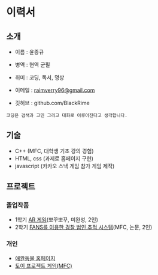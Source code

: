 # 이력서

## 소개
 - 이름 : 윤종규

 - 병역 : 현역 군필
 - 취미 : 코딩, 독서, 명상

 - 이메일 : raimverry96@gmail.com
 - 깃허브 : github.com/BlackRime

```
코딩은 검색과 고민 그리고 대화로 이루어진다고 생각합니다.
```

## 기술

 - C++ (MFC, 대학생 기초 강의 경험)
 - HTML, css (과제로 홈페이지 구현)
 - javascript (카카오 스낵 게임 참가 게임 제작)

## 프로젝트

### 졸업작품
 - 1학기 [AR 게임](https://github.com/BlackRime/RESUME/blob/master/project/BBOGGU.md)(뽀꾸뽀꾸, 미완성, 2인)
 - 2학기 [FANS를 이용한 경찰 범인 추적 시스템](https://github.com/BlackRime/RESUME/blob/master/project/Police.md)(MFC, 논문, 2인)

### 개인
 - [애완동물 홈페이지](https://github.com/BlackRime/RESUME/blob/master/project/MeongNyang.md)
 - [토이 프로젝트 게임(MFC)](https://github.com/BlackRime/RESUME/blob/master/project/snack.md)
